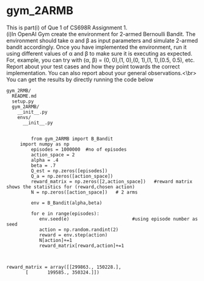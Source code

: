 # gym_2ARMB
This is part(i) of Que 1 of CS698R Assignment 1. <br />
(i)In OpenAI Gym create the environment for 2-armed Bernoulli Bandit. The environment should take α
and β as input parameters and simulate 2-armed bandit accordingly. Once you have implemented the
environment, run it using different values of α and β to make sure it is executing as expected. For, example,
you can try with (α, β) = (0, 0),(1, 0),(0, 1),(1, 1),(0.5, 0.5), etc. Report about your test cases and how
they point towards the correct implementation. You can also report about your general observations.<\br>
You can get the results by directly running the code below <br />

```
gym_2RMB/
  README.md
  setup.py
  gym_2ARMB/
    __init__.py
    envs/
      __init__.py
      

```


		
```
         from gym_2ARMB import B_Bandit 
	 import numpy as np
         episodes = 1000000  #no of episodes
         action_space = 2
         alpha = .4
         beta = .7
         Q_est = np.zeros([episodes]) 
         Q_a = np.zeros([action_space])
         reward_matrix = np.zeros([2,action_space])   #reward matrix shows the statistics for (reward,chosen action)
         N = np.zeros([action_space])   # 2 arms

         env = B_Bandit(alpha,beta)

         for e in range(episodes):
            env.seed(e)                       #using episode number as seed
            action = np.random.randint(2)
            reward = env.step(action)          
            N[action]+=1
            reward_matrix[reward,action]+=1
	
   
```

```
reward_matrix = array([[299863., 150228.],
       [       199585., 350324.]])
```
